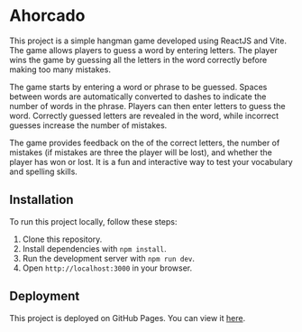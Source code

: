 # Ahorcado

This project is a simple hangman game developed using ReactJS and Vite. The game allows players to guess a word by entering letters. The player wins the game by guessing all the letters in the word correctly before making too many mistakes.

The game starts by entering a word or phrase to be guessed. Spaces between words are automatically converted to dashes to indicate the number of words in the phrase. Players can then enter letters to guess the word. Correctly guessed letters are revealed in the word, while incorrect guesses increase the number of mistakes.

The game provides feedback on the of the correct letters, the number of mistakes (if mistakes are three the player will be lost), and whether the player has won or lost. It is a fun and interactive way to test your vocabulary and spelling skills.

## Installation

To run this project locally, follow these steps:

1. Clone this repository.
2. Install dependencies with `npm install`.
3. Run the development server with `npm run dev`.
4. Open `http://localhost:3000` in your browser.

## Deployment
This project is deployed on GitHub Pages. You can view it [here](link-to-your-deployment).
